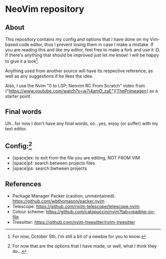 # NeoVim repository

## About
This repository contains my config and options that I have done on my Vim-based code editor, thus I prevent losing them in case I make a mistake.
If you are reading this and like my editor, feel free to make a fork and use it :D. If there's anything that should be improved just let me know! I will be happy to give it a look[^1].

Anything used from another source will have its respective reference, as well as any suggestions if he likes the idea.

Also, I use the Nvim "0 to LSP; Neovim RC From Scratch" video from ("https://www.youtube.com/watch?v=w7i4amO_zaE")[ThePrimeagen] as a starter point.
## Final words
Uh...for now I don't have any final words, so...yes, enjoy (or suffer) with my text editor.

## Config:[^2]
* [space]ex: to exit from the file you are editing, NOT FROM VIM
* [space]pf: search between projects files
* [space]ps: search bwtween projects

## References
* Package Manager Packer (caution, unmaintained): https://github.com/wbthomason/packer.nvim 
* Telescope: https://github.com/nvim-telescope/telescope.nvim
* Colour scheme: https://github.com/catppuccin/nvim?tab=readme-ov-file
* Treesitter: https://github.com/nvim-treesitter/nvim-treesitter


[^1]: For now, October 5th, I'm still a bit of a newbie for you to know.
[^2]: For now that are the options that I have made, or well, what I think they do...
